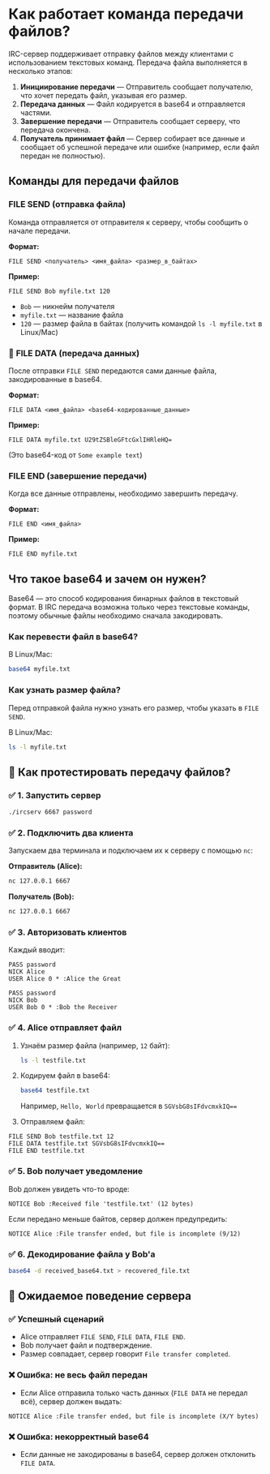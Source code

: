 # Как работает команда передачи файлов?
IRC-сервер поддерживает отправку файлов между клиентами с использованием текстовых команд.
Передача файла выполняется в несколько этапов:

1. **Инициирование передачи** — Отправитель сообщает получателю, что хочет передать файл, указывая его размер.
2. **Передача данных** — Файл кодируется в base64 и отправляется частями.
3. **Завершение передачи** — Отправитель сообщает серверу, что передача окончена.
4. **Получатель принимает файл** — Сервер собирает все данные и сообщает об успешной передаче или ошибке (например, если файл передан не полностью).

## Команды для передачи файлов
###  **FILE SEND (отправка файла)**
Команда отправляется от отправителя к серверу, чтобы сообщить о начале передачи.

**Формат:**
```irc
FILE SEND <получатель> <имя_файла> <размер_в_байтах>
```

**Пример:**
```irc
FILE SEND Bob myfile.txt 120
```
- `Bob` — никнейм получателя
- `myfile.txt` — название файла
- `120` — размер файла в байтах (получить командой `ls -l myfile.txt` в Linux/Mac)

### 📌 **FILE DATA (передача данных)**
После отправки `FILE SEND` передаются сами данные файла, закодированные в base64.

**Формат:**
```irc
FILE DATA <имя_файла> <base64-кодированные_данные>
```

**Пример:**
```irc
FILE DATA myfile.txt U29tZSBleGFtcGxlIHRleHQ=
```
(Это base64-код от `Some example text`)

### **FILE END (завершение передачи)**
Когда все данные отправлены, необходимо завершить передачу.

**Формат:**
```irc
FILE END <имя_файла>
```

**Пример:**
```irc
FILE END myfile.txt
```

## Что такое base64 и зачем он нужен?
Base64 — это способ кодирования бинарных файлов в текстовый формат. В IRC передача возможна только через текстовые команды, поэтому обычные файлы необходимо сначала закодировать.

###  **Как перевести файл в base64?**
В Linux/Mac:
```sh
base64 myfile.txt
```


### **Как узнать размер файла?**
Перед отправкой файла нужно узнать его размер, чтобы указать в `FILE SEND`.

В Linux/Mac:
```sh
ls -l myfile.txt
```


## 🔹 Как протестировать передачу файлов?

### ✅ **1. Запустить сервер**
```sh
./ircserv 6667 password
```

### ✅ **2. Подключить два клиента**
Запускаем два терминала и подключаем их к серверу с помощью `nc`:

**Отправитель (Alice):**
```sh
nc 127.0.0.1 6667
```

**Получатель (Bob):**
```sh
nc 127.0.0.1 6667
```

### ✅ **3. Авторизовать клиентов**
Каждый вводит:
```irc
PASS password
NICK Alice
USER Alice 0 * :Alice the Great
```

```irc
PASS password
NICK Bob
USER Bob 0 * :Bob the Receiver
```

### ✅ **4. Alice отправляет файл**
1. Узнаём размер файла (например, `12` байт):
   ```sh
   ls -l testfile.txt
   ```

2. Кодируем файл в base64:
   ```sh
   base64 testfile.txt
   ```
   Например, `Hello, World` превращается в `SGVsbG8sIFdvcmxkIQ==`

3. Отправляем файл:
```irc
FILE SEND Bob testfile.txt 12
FILE DATA testfile.txt SGVsbG8sIFdvcmxkIQ==
FILE END testfile.txt
```

### ✅ **5. Bob получает уведомление**
Bob должен увидеть что-то вроде:
```irc
NOTICE Bob :Received file 'testfile.txt' (12 bytes)
```

Если передано меньше байтов, сервер должен предупредить:
```irc
NOTICE Alice :File transfer ended, but file is incomplete (9/12)
```

### ✅ **6. Декодирование файла у Bob'а**
```sh
base64 -d received_base64.txt > recovered_file.txt
```

## 🔹 Ожидаемое поведение сервера

### ✅ **Успешный сценарий**
- Alice отправляет `FILE SEND`, `FILE DATA`, `FILE END`.
- Bob получает файл и подтверждение.
- Размер совпадает, сервер говорит `File transfer completed`.

### ❌ **Ошибка: не весь файл передан**
- Если Alice отправила только часть данных (`FILE DATA` не передал всё), сервер должен выдать:
```irc
NOTICE Alice :File transfer ended, but file is incomplete (X/Y bytes)
```

### ❌ **Ошибка: некорректный base64**
- Если данные не закодированы в base64, сервер должен отклонить `FILE DATA`.

